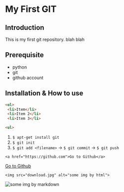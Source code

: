 # My First GIT

## Introduction

This is my first git repository. blah blah

## Prerequisite

- python
- git
- github account

## Installation & How to use

```html
<ol>
 <li>Item</li>
 <li>Item 2</li>
 <li>Item 3</li>

<ul>
```

1. `$ apt-get install git`
2. `$ git init`
3. `$ git add <filename>` -> `$ git commit` -> `$ git push`

`<a href="https://github.com">Go to Github</a>`

[Go to Github](https://github.com)

`<img src="download.jpg" alt="some img by html">`

![some img by markdown](download.jpg)


